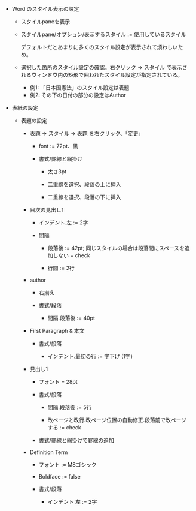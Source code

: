 - Word のスタイル表示の設定

    - スタイルpaneを表示
    
    - スタイルpane/オプション/表示するスタイル := 使用しているスタイル

        デフォルトだとあまりに多くのスタイル設定が表示されて煩わしいため。

    - 選択した箇所のスタイル設定の確認。右クリック → スタイル で表示されるウィンドウ内の矩形で囲われたスタイル設定が指定されている。

        - 例1: 「日本国憲法」のスタイル設定は表題
        - 例2: その下の日付の部分の設定はAuthor

- 表紙の設定


    - 表題の設定

        - 表題 → スタイル → 表題 を右クリック、「変更」

            - font := 72pt、黒

            - 書式/罫線と網掛け

                - 太さ3pt

                - 二重線を選択、段落の上に挿入

                - 二重線を選択、段落の下に挿入

        - 目次の見出し1

            - インデント.左 := 2字

            - 間隔

                - 段落後 := 42pt; 同じスタイルの場合は段落間にスペースを追加しない = check

                - 行間 := 2行

        - author

            - 右揃え

            - 書式/段落

                - 間隔.段落後 := 40pt

        - First Paragraph & 本文

            - 書式/段落

                - インデント.最初の行 := 字下げ (1字)

        - 見出し1

            - フォント = 28pt

            - 書式/段落

                - 間隔.段落後 := 5行

                - 改ページと改行.改ページ位置の自動修正.段落前で改ページする := check

            - 書式/罫線と網掛けで罫線の追加

         - Definition Term

            - フォント := MSゴシック

            - Boldface := false

            - 書式/段落

                - インデント 左 := 2字
